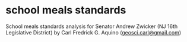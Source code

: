 # school meals standards
 School meals standards analysis for Senator Andrew Zwicker (NJ 16th Legislative District) by Carl Fredrick G. Aquino (geosci.carl@gmail.com)
